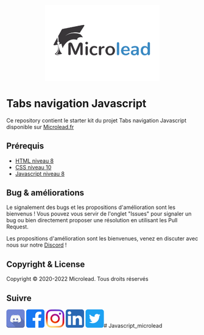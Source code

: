 [<p align="center"><img src="https://github.com/Microleadoff/Microleadoff/blob/main/assets/LOGO-FINAL-V2.svg" alt="Microlead" width="300" /></p>](https://microlead.fr/)

# Tabs navigation Javascript

Ce repository contient le starter kit du projet Tabs navigation Javascript disponible sur [Microlead.fr](https://microlead.fr)

## Prérequis

- [HTML niveau 8](https://microlead.fr/echelles/html)
- [CSS niveau 10](https://microlead.fr/echelles/css)
- [Javascript niveau 8](https://microlead.fr/echelles/javascript)

## Bug & améliorations

Le signalement des bugs et les propositions d'amélioration sont les bienvenus ! Vous pouvez vous servir de l'onglet "Issues" pour signaler un bug ou bien directement proposer une résolution en utilisant les Pull Request.

Les propositions d'amélioration sont les bienvenues, venez en discuter avec nous sur notre [Discord](https://discord.gg/skkDr3STAw) !

## Copyright & License

Copyright © 2020-2022 Microlead. Tous droits réservés

## Suivre

[<img src="https://github.com/Microleadoff/Microleadoff/blob/main/assets/discord.png">](https://discord.gg/skkDr3STAw)
[<img src="https://github.com/Microleadoff/Microleadoff/blob/main/assets/facebook.png">](https://www.facebook.com/Microleadoff)
[<img src="https://github.com/Microleadoff/Microleadoff/blob/main/assets/insta.png">](https://www.instagram.com/microlead_off/)
[<img src="https://github.com/Microleadoff/Microleadoff/blob/main/assets/linkedin.png">](https://www.linkedin.com/company/microleadoff)
[<img src="https://github.com/Microleadoff/Microleadoff/blob/main/assets/twitter.png">](https://twitter.com/Microlead_off)# Javascript_microlead
